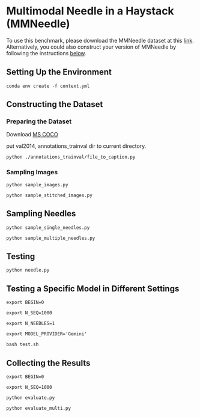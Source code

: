 # Multimodal Needle in a Haystack (MMNeedle)

To use this benchmark, please download the MMNeedle dataset at this [link](https://drive.google.com/drive/folders/1D2XHmj466e7WA4aY7zLkbdTmp3it2ZPy?usp=sharing). Alternatively, you could also construct your version of MMNeedle by following the instructions [below](https://github.com/Wang-ML-Lab/multimodal-needle-in-a-haystack/tree/main?tab=readme-ov-file#constructing-the-dataset). 

## Setting Up the Environment

```
conda env create -f context.yml
```
## Constructing the Dataset

### Preparing the Dataset

Download [MS COCO](https://cocodataset.org/#download)

put val2014, annotations_trainval dir to current directory.

```
python ./annotations_trainval/file_to_caption.py 
```




### Sampling Images
```
python sample_images.py

python sample_stitched_images.py  
```

## Sampling Needles
```
python sample_single_needles.py

python sample_multiple_needles.py
```
## Testing 
```
python needle.py
```
## Testing a Specific Model in Different Settings
```
export BEGIN=0

export N_SEQ=1000

export N_NEEDLES=1 

export MODEL_PROVIDER='Gemini'

bash test.sh
```
## Collecting the Results
```
export BEGIN=0

export N_SEQ=1000

python evaluate.py

python evaluate_multi.py
```
